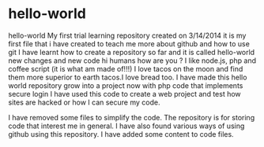 # hello-world
hello-world 
My first trial learning repository created on 3/14/2014
it is my first file that i have created to teach me more about github and how to use git
I have learnt how to create a repository so far and it is called hello-world
new changes and new code
hi humans how are you ?
I like node.js, php and coffee script (it is what am made of!!!)
I love tacos on the moon and find them more superior to earth tacos.I love bread too.
 I have made this hello world repository grow into a project now with php code that implements secure login I have used this code to create a web project and test how sites are hacked or how I can secure my code.
 
I have removed some files to simplify the code. The repository is for storing code that interest me in general.
I have also found various ways of using github using this repository. 
I have added some content to code files.
